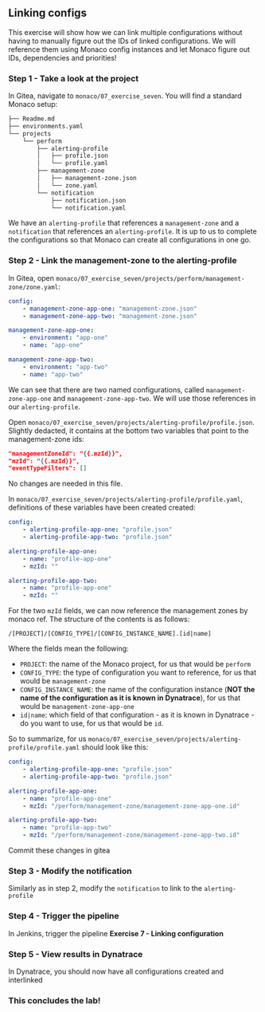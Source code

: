 ## Linking configs

This exercise will show how we can link multiple configurations without having to manually figure out the IDs of linked configurations. We will reference them using Monaco config instances and let Monaco figure out IDs, dependencies and priorities!

### Step 1 - Take a look at the project
In Gitea, navigate to `monaco/07_exercise_seven`.
You will find a standard Monaco setup:

```bash
├── Readme.md
├── environments.yaml
└── projects
    └── perform
        ├── alerting-profile
        │   ├── profile.json
        │   └── profile.yaml
        ├── management-zone
        │   ├── management-zone.json
        │   └── zone.yaml
        └── notification
            ├── notification.json
            └── notification.yaml
```

We have an `alerting-profile` that references a `management-zone` and a `notification` that references an `alerting-profile`.
It is up to us to complete the configurations so that Monaco can create all configurations in one go.

### Step 2 - Link the management-zone to the alerting-profile
In Gitea, open `monaco/07_exercise_seven/projects/perform/management-zone/zone.yaml`: 

```yaml
config:
    - management-zone-app-one: "management-zone.json"
    - management-zone-app-two: "management-zone.json"

management-zone-app-one:
    - environment: "app-one"
    - name: "app-one"

management-zone-app-two:
    - environment: "app-two"
    - name: "app-two"
```
We can see that there are two named configurations, called `management-zone-app-one` and `management-zone-app-two`. We will use those references in our `alerting-profile`.

Open `monaco/07_exercise_seven/projects/alerting-profile/profile.json`. Slightly dedacted, it contains at the bottom two variables that point to the management-zone ids:
```json
"managementZoneId": "{{.mzId}}",
"mzId": "{{.mzId}}",
"eventTypeFilters": []
```

No changes are needed in this file.

In `monaco/07_exercise_seven/projects/alerting-profile/profile.yaml`, definitions of these variables have been created created:

```yaml
config:
    - alerting-profile-app-one: "profile.json"
    - alerting-profile-app-two: "profile.json"

alerting-profile-app-one:
    - name: "profile-app-one"
    - mzId: ""

alerting-profile-app-two:
    - name: "profile-app-one"
    - mzId: ""
```

For the two `mzId` fields, we can now reference the management zones by monaco ref. The structure of the contents is as follows:
```
/[PROJECT]/[CONFIG_TYPE]/[CONFIG_INSTANCE_NAME].[id|name]
```
Where the fields mean the following:
- `PROJECT`: the name of the Monaco project, for us that would be `perform`
- `CONFIG_TYPE`: the type of configuration you want to reference, for us that would be `management-zone`
- `CONFIG_INSTANCE_NAME`: the name of the configuration instance (**NOT the name of the configuration as it is known in Dynatrace**), for us that would be `management-zone-app-one`
- `id|name`: which field of that configuration - as it is known in Dynatrace - do you want to use, for us that would be `id`.

So to summarize, for us `monaco/07_exercise_seven/projects/alerting-profile/profile.yaml` should look like this:

```yaml
config:
    - alerting-profile-app-one: "profile.json"
    - alerting-profile-app-two: "profile.json"

alerting-profile-app-one:
    - name: "profile-app-one"
    - mzId: "/perform/management-zone/management-zone-app-one.id"

alerting-profile-app-two:
    - name: "profile-app-two"
    - mzId: "/perform/management-zone/management-zone-app-two.id"
```

Commit these changes in gitea

### Step 3 - Modify the notification

Similarly as in step 2, modify the `notification` to link to the `alerting-profile` 

### Step 4 - Trigger the pipeline

In Jenkins, trigger the pipeline **Exercise 7 - Linking configuration**

### Step 5 - View results in Dynatrace

In Dynatrace, you should now have all configurations created and interlinked

### This concludes the lab!